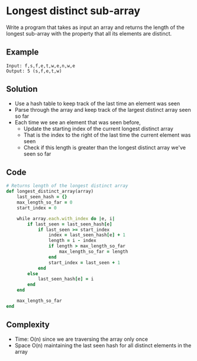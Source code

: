 # Longest distinct sub-array
Write a program that takes as input an array and returns the length of the longest sub-array
with the property that all its elements are distinct.

## Example
```
Input: f,s,f,e,t,w,e,n,w,e
Output: 5 (s,f,e,t,w)
```

## Solution
- Use a hash table to keep track of the last time an element was seen
- Parse through the array and keep track of the largest distinct array seen so far
- Each time we see an element that was seen before,
    - Update the starting index of the current longest distinct array
    - That is the index to the right of the last time the current element was seen
    - Check if this length is greater than the longest distinct array we've seen so far

## Code
```ruby
# Returns length of the longest distinct array
def longest_distinct_array(array)
    last_seen_hash = {}
    max_length_so_far = 0
    start_index = 0

    while array.each.with_index do |e, i|
        if last_seen = last_seen_hash[e]
            if last_seen >= start_index
                index = last_seen_hash[e] + 1
                length = i - index
                if length > max_length_so_far
                    max_length_so_far = length
                end
                start_index = last_seen + 1
            end
        else
            last_seen_hash[e] = i
        end
    end

    max_length_so_far
end
```

## Complexity
- Time: O(n) since we are traversing the array only once
- Space O(n) maintaining the last seen hash for all distinct elements in the array

